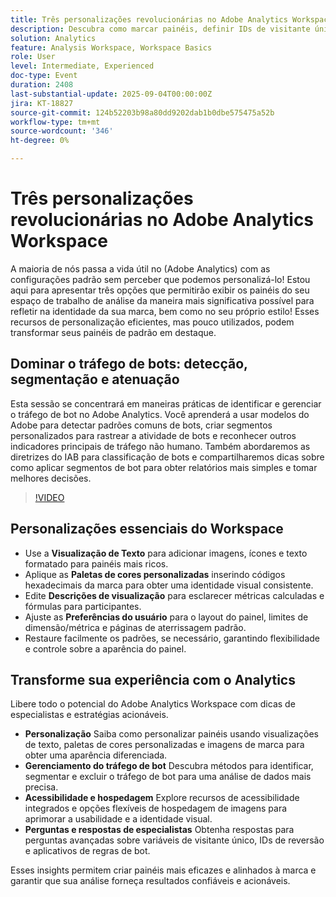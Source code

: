 ```yaml
---
title: Três personalizações revolucionárias no Adobe Analytics Workspace
description: Descubra como marcar painéis, definir IDs de visitante únicas e combater o tráfego de bots no Adobe Analytics com insights dos campeões Isha Gupta e Deb William.
solution: Analytics
feature: Analysis Workspace, Workspace Basics
role: User
level: Intermediate, Experienced
doc-type: Event
duration: 2408
last-substantial-update: 2025-09-04T00:00:00Z
jira: KT-18827
source-git-commit: 124b52203b98a80dd9202dab1b0dbe575475a52b
workflow-type: tm+mt
source-wordcount: '346'
ht-degree: 0%

---
```



# Três personalizações revolucionárias no Adobe Analytics Workspace

A maioria de nós passa a vida útil no (Adobe Analytics) com as configurações padrão sem perceber que podemos personalizá-lo! Estou aqui para apresentar três opções que permitirão exibir os painéis do seu espaço de trabalho de análise da maneira mais significativa possível para refletir na identidade da sua marca, bem como no seu próprio estilo! Esses recursos de personalização eficientes, mas pouco utilizados, podem transformar seus painéis de padrão em destaque.

## Dominar o tráfego de bots: detecção, segmentação e atenuação

Esta sessão se concentrará em maneiras práticas de identificar e gerenciar o tráfego de bot no Adobe Analytics. Você aprenderá a usar modelos do Adobe para detectar padrões comuns de bots, criar segmentos personalizados para rastrear a atividade de bots e reconhecer outros indicadores principais de tráfego não humano. Também abordaremos as diretrizes do IAB para classificação de bots e compartilharemos dicas sobre como aplicar segmentos de bot para obter relatórios mais simples e tomar melhores decisões.

>[!VIDEO](https://video.tv.adobe.com/v/3471123/?learn=on&enablevpops)

## Personalizações essenciais do Workspace

* Use a **Visualização de Texto** para adicionar imagens, ícones e texto formatado para painéis mais ricos.
* Aplique as **Paletas de cores personalizadas** inserindo códigos hexadecimais da marca para obter uma identidade visual consistente.
* Edite **Descrições de visualização** para esclarecer métricas calculadas e fórmulas para participantes.
* Ajuste as **Preferências do usuário** para o layout do painel, limites de dimensão/métrica e páginas de aterrissagem padrão.
* Restaure facilmente os padrões, se necessário, garantindo flexibilidade e controle sobre a aparência do painel.

## Transforme sua experiência com o Analytics

Libere todo o potencial do Adobe Analytics Workspace com dicas de especialistas e estratégias acionáveis.

* **Personalização** Saiba como personalizar painéis usando visualizações de texto, paletas de cores personalizadas e imagens de marca para obter uma aparência diferenciada.
* **Gerenciamento do tráfego de bot** Descubra métodos para identificar, segmentar e excluir o tráfego de bot para uma análise de dados mais precisa.
* **Acessibilidade e hospedagem** Explore recursos de acessibilidade integrados e opções flexíveis de hospedagem de imagens para aprimorar a usabilidade e a identidade visual.
* **Perguntas e respostas de especialistas** Obtenha respostas para perguntas avançadas sobre variáveis de visitante único, IDs de reversão e aplicativos de regras de bot.

Esses insights permitem criar painéis mais eficazes e alinhados à marca e garantir que sua análise forneça resultados confiáveis e acionáveis.
